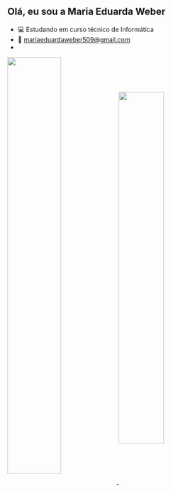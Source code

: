 ## Olá, eu sou a Maria Eduarda Weber

- 💻 Estudando em curso técnico de Informática
- 📩 mariaeduardaweber509@gmail.com
- 
<a href="https://github.com/Dudiiss32/github-readme-stats">
  <img align="center" src="https://github-readme-stats.vercel.app/api?username=Dudiiss32&count_private=true&theme=tokyonight" width="49%" src="link" />
</a>
<a href="https://github.com/Dudiiss32/convoychat">
  <img align="center" src="https://github-readme-stats.vercel.app/api/top-langs/?username=Dudiiss32&layout=compact&theme=tokyonight" width="45%" src="link" />
</a>
